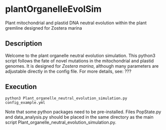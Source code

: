 # plantOrganelleEvolSim
Plant mitochondrial and plastid DNA neutral evolution within the plant gremline designed for Zostera marina

## Description
Welcome to the plant organelle neutral evolution simulation. This python3 script follows the fate of novel mutations in the mitochondrial and plastid genomes. It is designed for _Zostera marina_, although many parameters are adjustable directly in the config file. For more details, see: ???

## Execution
  `python3 Plant_organelle_neutral_evolution_simulation.py config_example.yml`

Note that some python packages need to be pre-installed.
Files PopState.py and data_analysis.py should be placed in the same directory as the main script Plant_organelle_neutral_evolution_simulation.py.
